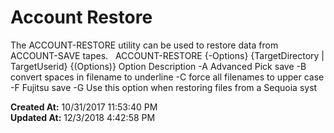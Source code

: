 # Account Restore

The ACCOUNT-RESTORE utility can be used to restore data from ACCOUNT-SAVE tapes.   ACCOUNT-RESTORE {-Options} {TargetDirectory | TargetUserid} {(Options)} Option Description -A Advanced Pick save -B convert spaces in filename to underline -C force all filenames to upper case -F Fujitsu save -G Use this option when restoring files from a Sequoia syst  

**Created At:** 10/31/2017 11:53:40 PM  
**Updated At:** 12/3/2018 4:42:58 PM  

